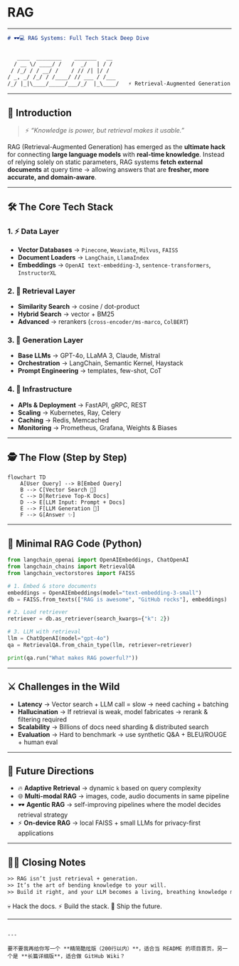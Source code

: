 # RAG



---

````md
# 🕶️💻 RAG Systems: Full Tech Stack Deep Dive  


   ____  ________    _______   __
  / __ \/ ____/ /   /  _/   | / /
 / /_/ / / __/ /    / // /| |/ / 
/ _, _/ /_/ / /____/ // ___ / /___
/_/ |_|\____/_____/___/_/  |_\____/   ⚡ Retrieval-Augmented Generation
````

---

## 🔮 Introduction

> ⚡ *“Knowledge is power, but retrieval makes it usable.”*

RAG (Retrieval-Augmented Generation) has emerged as the **ultimate hack** for connecting **large language models** with **real-time knowledge**.
Instead of relying solely on static parameters, RAG systems **fetch external documents** at query time → allowing answers that are **fresher, more accurate, and domain-aware**.

---

## 🛠️ The Core Tech Stack

### 1. ⚡ Data Layer

* **Vector Databases** → `Pinecone`, `Weaviate`, `Milvus`, `FAISS`
* **Document Loaders** → `LangChain`, `LlamaIndex`
* **Embeddings** → `OpenAI text-embedding-3`, `sentence-transformers`, `InstructorXL`

### 2. 🧠 Retrieval Layer

* **Similarity Search** → cosine / dot-product
* **Hybrid Search** → vector + BM25
* **Advanced** → rerankers (`cross-encoder/ms-marco`, `ColBERT`)

### 3. 🤖 Generation Layer

* **Base LLMs** → GPT-4o, LLaMA 3, Claude, Mistral
* **Orchestration** → LangChain, Semantic Kernel, Haystack
* **Prompt Engineering** → templates, few-shot, CoT

### 4. 🔐 Infrastructure

* **APIs & Deployment** → FastAPI, gRPC, REST
* **Scaling** → Kubernetes, Ray, Celery
* **Caching** → Redis, Memcached
* **Monitoring** → Prometheus, Grafana, Weights & Biases

---

## 🕵️ The Flow (Step by Step)

```mermaid
flowchart TD
    A[User Query] --> B[Embed Query]
    B --> C[Vector Search 🔎]
    C --> D[Retrieve Top-K Docs]
    D --> E[LLM Input: Prompt + Docs]
    E --> F[LLM Generation 🤖]
    F --> G[Answer ✨]
```

---

## 🔧 Minimal RAG Code (Python)

```python
from langchain_openai import OpenAIEmbeddings, ChatOpenAI
from langchain_chains import RetrievalQA
from langchain_vectorstores import FAISS

# 1. Embed & store documents
embeddings = OpenAIEmbeddings(model="text-embedding-3-small")
db = FAISS.from_texts(["RAG is awesome", "GitHub rocks"], embeddings)

# 2. Load retriever
retriever = db.as_retriever(search_kwargs={"k": 2})

# 3. LLM with retrieval
llm = ChatOpenAI(model="gpt-4o")
qa = RetrievalQA.from_chain_type(llm, retriever=retriever)

print(qa.run("What makes RAG powerful?"))
```

---

## ⚔️ Challenges in the Wild

* **Latency** → Vector search + LLM call = slow → need caching + batching
* **Hallucination** → If retrieval is weak, model fabricates → rerank & filtering required
* **Scalability** → Billions of docs need sharding & distributed search
* **Evaluation** → Hard to benchmark → use synthetic Q\&A + BLEU/ROUGE + human eval

---

## 🚀 Future Directions

* 🔥 **Adaptive Retrieval** → dynamic `k` based on query complexity
* 🌐 **Multi-modal RAG** → images, code, audio documents in same pipeline
* 🕶️ **Agentic RAG** → self-improving pipelines where the model decides retrieval strategy
* ⚡ **On-device RAG** → local FAISS + small LLMs for privacy-first applications

---

## 🏴‍☠️ Closing Notes

```txt
>> RAG isn’t just retrieval + generation.
>> It’s the art of bending knowledge to your will.
>> Build it right, and your LLM becomes a living, breathing knowledge machine.
```

💀 Hack the docs.
⚡ Build the stack.
🚀 Ship the future.

---

```

---

要不要我再给你写一个 **精简酷炫版（200行以内）**，适合当 README 的项目首页，另一个是 **长篇详细版**，适合做 GitHub Wiki？
```
